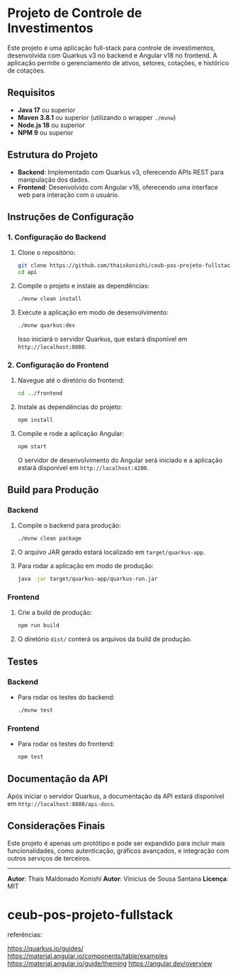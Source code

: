 # Projeto de Controle de Investimentos

Este projeto é uma aplicação full-stack para controle de investimentos, desenvolvida com Quarkus v3 no backend e Angular v18 no frontend. A aplicação permite o gerenciamento de ativos, setores, cotações, e histórico de cotações.

## Requisitos

- **Java 17** ou superior
- **Maven 3.8.1** ou superior (utilizando o wrapper `./mvnw`)
- **Node.js 18** ou superior
- **NPM 9** ou superior

## Estrutura do Projeto

- **Backend**: Implementado com Quarkus v3, oferecendo APIs REST para manipulação dos dados.
- **Frontend**: Desenvolvido com Angular v18, oferecendo uma interface web para interação com o usuário.

## Instruções de Configuração

### 1. Configuração do Backend

1. Clone o repositório:
    ```bash
    git clone https://github.com/thaiskonishi/ceub-pos-projeto-fullstack.git
    cd api
    ```

2. Compile o projeto e instale as dependências:
    ```bash
    ./mvnw clean install
    ```

3. Execute a aplicação em modo de desenvolvimento:
    ```bash
    ./mvnw quarkus:dev
    ```

   Isso iniciará o servidor Quarkus, que estará disponível em `http://localhost:8080`.

### 2. Configuração do Frontend

1. Navegue até o diretório do frontend:
    ```bash
    cd ../frontend
    ```

2. Instale as dependências do projeto:
    ```bash
    npm install
    ```

3. Compile e rode a aplicação Angular:
    ```bash
    npm start
    ```

   O servidor de desenvolvimento do Angular será iniciado e a aplicação estará disponível em `http://localhost:4200`.

## Build para Produção

### Backend

1. Compile o backend para produção:
    ```bash
    ./mvnw clean package
    ```

2. O arquivo JAR gerado estará localizado em `target/quarkus-app`.

3. Para rodar a aplicação em modo de produção:
    ```bash
    java -jar target/quarkus-app/quarkus-run.jar
    ```

### Frontend

1. Crie a build de produção:
    ```bash
    npm run build
    ```

2. O diretório `dist/` conterá os arquivos da build de produção.

## Testes

### Backend

- Para rodar os testes do backend:
    ```bash
    ./mvnw test
    ```

### Frontend

- Para rodar os testes do frontend:
    ```bash
    npm test
    ```

## Documentação da API

Após iniciar o servidor Quarkus, a documentação da API estará disponível em `http://localhost:8080/api-docs`.

## Considerações Finais

Este projeto é apenas um protótipo e pode ser expandido para incluir mais funcionalidades, como autenticação, gráficos avançados, e integração com outros serviços de terceiros.

---

**Autor**: Thaís Maldonado Konishi
**Autor**: Vinícius de Sousa Santana
**Licença**: MIT  

# ceub-pos-projeto-fullstack

referências:

https://quarkus.io/guides/
https://material.angular.io/components/table/examples
https://material.angular.io/guide/theming
https://angular.dev/overview